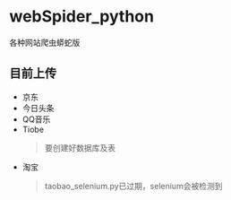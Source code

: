 # webSpider_python
各种网站爬虫蟒蛇版
## 目前上传
* 京东
* 今日头条
* QQ音乐
* Tiobe 
    > 要创建好数据库及表
* 淘宝
    > taobao_selenium.py已过期，selenium会被检测到
